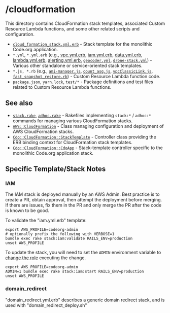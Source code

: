 # /cloudformation

This directory contains CloudFormation stack templates, associated Custom Resource Lambda functions, and some other related scripts and configuration.

- [`cloud_formation_stack.yml.erb`](cloud_formation_stack.yml.erb) - Stack template for the monolithic Code.org application.
- `*.yml`, `*.yml.erb` (e.g., [vpc.yml.erb](vpc.yml.erb), [iam.yml.erb](iam.yml.erb), [data.yml.erb](data.yml.erb), [lambda.yml.erb](lambda.yml.erb), [alerting.yml.erb](alerting.yml.erb), [`geocoder.yml`](geocoder.yml), [`drone-stack.yml`](drone-stack.yml)) - Various other standalone or service-oriented stack templates.
- `*.js, *.rb` (e.g., [`ami-manager.js`](ami-manager.js), [`count_asg.js`](count_asg.js), [`vpcClassicLink.js`](vpcClassicLink.js), [`fast_snapshot_restore.rb`](fast_snapshot_restore.rb)) - Custom Resource Lambda function code.
- `package.json`, `yarn.lock`, `test/*` -  Package definitions and test files related to Custom Resource Lambda functions.

## See also

- [`stack.rake`](../../lib/rake/stack.rake), [`adhoc.rake`](../../lib/rake/adhoc.rake) - Rakefiles implementing `stack:*` / `adhoc:*` commands for managing various CloudFormation stacks.
- [`AWS::CloudFormation`](../../lib/cdo/aws/cloud_formation.rb) - Class managing configuration and deployment of AWS CloudFormation stacks.
- [`Cdo::CloudFormation::StackTemplate`](../../lib/cdo/cloud_formation/stack_template.rb) - Controller class providing the ERB binding context for CloudFormation stack templates.
- [`Cdo::CloudFormation::CdoApp`](../../lib/cdo/cloud_formation/cdo_app.rb) - Stack-template controller specific to the monolithic Code.org application stack.

## Specific Template/Stack Notes

### IAM

The IAM stack is deployed manually by an AWS Admin. Best practice is to create a PR, obtain approval, then attempt the deployment before merging. If there are issues, fix them in the PR and only merge the PR after the code is known to be good.

To validate the "iam.yml.erb" template:

```
export AWS_PROFILE=codeorg-admin
# optionally prefix the following with VERBOSE=1
bundle exec rake stack:iam:validate RAILS_ENV=production
unset AWS_PROFILE
```

To update the stack, you will need to set the `ADMIN` environment variable to [change the role](https://github.com/code-dot-org/code-dot-org/blob/staging/lib/cdo/aws/cloud_formation.rb#L207) executing the change.

```
export AWS_PROFILE=codeorg-admin
ADMIN=1 bundle exec rake stack:iam:start RAILS_ENV=production
unset AWS_PROFILE
```

### domain_redirect

"domain_redirect.yml.erb" describes a generic domain redirect stack, and is used with "domain_redirect_deploy.sh"
